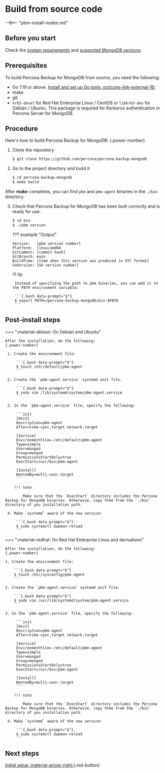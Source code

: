 # Build from source code

--8<-- "pbm-install-nodes.md"

## Before you start

Check the [system requirements](../system-requirements.md) and [supported MongoDB versions](../details/versions.md).

## Prerequisites 

To build Percona Backup for MongoDB from source, you need the following:

* Go 1.19 or above. [Install and set up Go tools :octicons-link-external-16:](https://golang.org/doc/install)
* make
* git
* `krb5-devel` for Red Hat Enterprise Linux / CentOS or `libkrb5-dev` for Debian / Ubuntu. This package is required for Kerberos authentication in Percona Server for MongoDB.

## Procedure

Here's how to build Percona Backup for MongoDB:
{.power-number}

1. Clone the repository

    ```{.bash data-prompt="$"}
    $ git clone https://github.com/percona/percona-backup-mongodb
    ```

2. Go to the project directory and build it

    ```{.bash data-prompt="$"}
    $ cd percona-backup-mongodb
    $ make build
    ```

After **make** completes, you can find `pbm` and `pbm-agent` binaries
in the `./bin` directory. 

3. Check that Percona Backup for MongoDB has been built correctly and is ready for use. 

    ```{.bash data-prompt="$"}
    $ cd bin
    $ ./pbm version
    ```

    ??? example "Output"    

    ```{.text .no-copy}
    Version:   [pbm version number]
    Platform:  linux/amd64
    GitCommit: [commit hash]
    GitBranch: main
    BuildTime: [time when this version was produced in UTC format]
    GoVersion: [Go version number]
    ```

    !!! tip    

        Instead of specifying the path to pbm binaries, you can add it to the PATH environment variable:    

        ```{.bash data-prompt="$"}
        $ export PATH=/percona-backup-mongodb/bin:$PATH
        ```

## Post-install steps

=== ":material-debian: On Debian and Ubuntu"
    
    After the installation, do the following:
    {.power-number}

     1. Create the environment file:

         ```{.bash data-prompt="$"}
         $ touch /etc/default/pbm-agent
         ```

     2. Create the `pbm-agent.service` systemd unit file.

         ```{.bash data-prompt="$"}
         $ sudo vim /lib/systemd/system/pbm-agent.service
         ```

     3. In the `pbm-agent.service` file, specify the following:

         ```init
         [Unit]
         Description=pbm-agent
         After=time-sync.target network.target

         [Service]
         EnvironmentFile=-/etc/default/pbm-agent
         Type=simple
         User=mongod
         Group=mongod
         PermissionsStartOnly=true
         ExecStart=/usr/bin/pbm-agent

         [Install]
         WantedBy=multi-user.target
         ```
         
        !!! note

            Make sure that the `ExecStart` directory includes the Percona Backup for MongoDB binaries. Otherwise, copy them from the `./bin` directory of you installation path.

     4. Make `systemd` aware of the new service:

         ```{.bash data-prompt="$"}
         $ sudo systemctl daemon-reload
         ```

=== ":material-redhat: On Red Hat Enterprise Linux and derivatives"

    After the installation, do the following:
    {.power-number}

    1. Create the environment file:
   
        ```{.bash data-prompt="$"}
        $ touch /etc/sysconfig/pbm-agent
        ```

    2. Create the `pbm-agent.service` systemd unit file.

        ```{.bash data-prompt="$"}
        $ sudo vim /usr/lib/systemd/system/pbm-agent.service
        ```

    3. In the `pbm-agent.service` file, specify the following:

         ```init
         [Unit]
         Description=pbm-agent
         After=time-sync.target network.target

         [Service]
         EnvironmentFile=-/etc/default/pbm-agent
         Type=simple
         User=mongod
         Group=mongod
         PermissionsStartOnly=true
         ExecStart=/usr/bin/pbm-agent

         [Install]
         WantedBy=multi-user.target
         ```
         
        !!! note

            Make sure that the `ExecStart` directory includes the Percona Backup for MongoDB binaries. Otherwise, copy them from the `./bin` directory of you installation path.

     4. Make `systemd` aware of the new service:

         ```{.bash data-prompt="$"}
         $ sudo systemctl daemon-reload
         ```

## Next steps

[Initial setup :material-arrow-right:](initial-setup.md){.md-button}